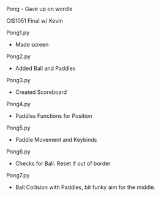 Pong - Gave up on wordle

CIS1051 Final w/ Kevin

Pong1.py
- Made screen

Pong2.py
- Added Ball and Paddles

Pong3.py
- Created Scoreboard

Pong4.py
- Paddles Functions for Position

Pong5.py
- Paddle Movement and Keybinds

Pong6.py
- Checks for Ball. Reset if out of border

Pong7.py 
- Ball Collision with Paddles, bit funky aim for the middle. 
